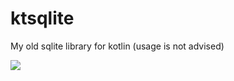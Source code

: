 # ktsqlite
My old sqlite library for kotlin (usage is not advised)

[![](https://jitpack.io/v/sergeshustoff/ktsqlite.svg)](https://jitpack.io/#sergeshustoff/ktsqlite)
